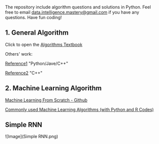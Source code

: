 The repository include algorithm questions and solutions in Python. Feel free to email data.intelligence.mastery@gmail.com if you have any questions. Have fun coding!

## 1. General Algorithm

Click to open the [Algorithms Textbook](https://github.com/sudheernaidu53/Data-Structures-and-Algorithms-specialization-University-of-California-San-Diego/blob/master/Algorithmic%20toolbox%20course%201/Alexander%20S.%20Kulikov%2C%20Pavel%20Pevzner%20-%20Learning%20Algorithms%20Through%20Programming%20and%20Puzzle%20Solving%20(2018%2C%20Leanpub).pdf)

Others' work: 

[Reference1](https://github.com/mablatnik/Algorithmic-Toolbox) "Python/Jave/C++"

[Reference2](https://github.com/AbdallahHemdan/Algorithmic-Toolbox-San-Diego) "C++"

## 2. Machine Learning Algorithm

[Machine Learning From Scratch - Github](https://github.com/eriklindernoren/ML-From-Scratch)

[Commonly used Machine Learning Algorithms (with Python and R Codes)](https://www.analyticsvidhya.com/blog/2017/09/common-machine-learning-algorithms/)

## Simple RNN

![Image](Simple RNN.png)

